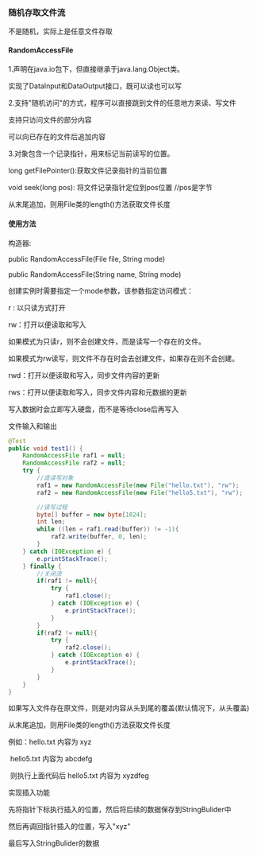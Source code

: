 ### 随机存取文件流

不是随机，实际上是任意文件存取

#### RandomAccessFile

1.声明在java.io包下，但直接继承于java.lang.Object类。

实现了DataInput和DataOutput接口，既可以读也可以写



2.支持"随机访问"的方式，程序可以直接跳到文件的任意地方来读、写文件

支持只访问文件的部分内容

可以向已存在的文件后追加内容



3.对象包含一个记录指针，用来标记当前读写的位置。

long getFilePointer():获取文件记录指针的当前位置

void seek(long pos):  将文件记录指针定位到pos位置    //pos是字节  

 从末尾追加，则用File类的length()方法获取文件长度





#### 使用方法

构造器:

public RandomAccessFile(File file, String mode)

public RandomAccessFile(String name, String mode)

创建实例时需要指定一个mode参数，该参数指定访问模式：

r : 以只读方式打开

rw：打开以便读取和写入

如果模式为只读r，则不会创建文件，而是读写一个存在的文件。

如果模式为rw读写，则文件不存在时会去创建文件，如果存在则不会创建。



rwd：打开以便读取和写入，同步文件内容的更新

rws：打开以便读取和写入，同步文件内容和元数据的更新

写入数据时会立即写入硬盘，而不是等待close后再写入



文件输入和输出

```java
@Test
public void test1() {
    RandomAccessFile raf1 = null;
    RandomAccessFile raf2 = null;
    try {
        //造读写对象
        raf1 = new RandomAccessFile(new File("hello.txt"), "rw");
        raf2 = new RandomAccessFile(new File("hello5.txt"), "rw");

        //读写过程
        byte[] buffer = new byte[1024];
        int len;
        while ((len = raf1.read(buffer)) != -1){
            raf2.write(buffer, 0, len);
        }
    } catch (IOException e) {
        e.printStackTrace();
    } finally {
        //关闭流
        if(raf1 != null){
            try {
                raf1.close();
            } catch (IOException e) {
                e.printStackTrace();
            }
        }
        if(raf2 != null){
            try {
                raf2.close();
            } catch (IOException e) {
                e.printStackTrace();
            }
        }
    }
}
```

如果写入文件存在原文件，则是对内容从头到尾的覆盖(默认情况下，从头覆盖)

从末尾追加，则用File类的length()方法获取文件长度

例如：hello.txt  内容为   xyz

​			hello5.txt 内容为   abcdefg

​			则执行上面代码后 hello5.txt  内容为 xyzdfeg



实现插入功能

先将指针下标执行插入的位置，然后将后续的数据保存到StringBulider中

然后再调回指针插入的位置，写入"xyz"

最后写入StringBulider的数据